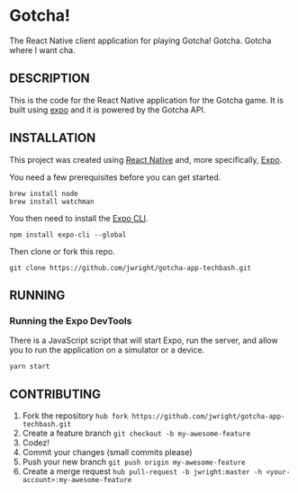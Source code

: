 Gotcha!
=======

The React Native client application for playing Gotcha! Gotcha. Gotcha where I want cha.

## DESCRIPTION

This is the code for the React Native application for the Gotcha game. It is built using [expo](https://expo.io) and it is powered by the Gotcha API.

## INSTALLATION

This project was created using [React Native](https://facebook.github.io/react-native/) and, more specifically, [Expo](http://expo.io).

You need a few prerequisites before you can get started.

```
brew install node
brew install watchman
```

You then need to install the [Expo CLI](https://expo.io/tools#cli).

```
npm install expo-cli --global
```

Then clone or fork this repo.

```
git clone https://github.com/jwright/gotcha-app-techbash.git
```

## RUNNING

### Running the Expo DevTools

There is a JavaScript script that will start Expo, run the server, and allow you to run the application on a simulator or a device.

```
yarn start
```

## CONTRIBUTING

1. Fork the repository `hub fork https://github.com/jwright/gotcha-app-techbash.git`
1. Create a feature branch `git checkout -b my-awesome-feature`
1. Codez!
1. Commit your changes (small commits please)
1. Push your new branch `git push origin my-awesome-feature`
1. Create a merge request `hub pull-request -b jwright:master -h <your-account>:my-awesome-feature`
